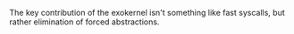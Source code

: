 The key contribution of the exokernel isn't something like fast syscalls, but rather elimination of forced abstractions.